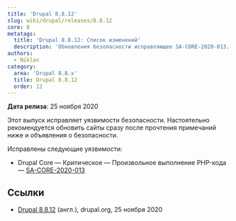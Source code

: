 ```yaml
---
title: 'Drupal 8.8.12'
slug: wiki/drupal/releases/8.8.12
core: 8
metatags:
  title: 'Drupal 8.8.12: Список изменений'
  description: 'Обновления безопасности исправляющее SA-CORE-2020-013.'
authors:
  - Niklan
category:
  area: 'Drupal 8.8.x'
  title: Drupal 8.8.12
  order: 12
---
```


**Дата релиза**: 25 ноября 2020

Этот выпуск исправляет уязвимости безопасности. Настоятельно рекомендуется обновить сайты сразу после прочтения примечаний ниже и объявления о безопасности.

Исправлены следующие уязвимости:

- Drupal Core — Критическое — Произвольное выполнение PHP-кода — [SA-CORE-2020-013](../../../../security/sa-core/2020-013/index.md)

## Ссылки

- [Drupal 8.8.12](https://www.drupal.org/project/drupal/releases/8.8.12) (англ.), drupal.org, 25 ноября 2020
